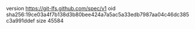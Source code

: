 version https://git-lfs.github.com/spec/v1
oid sha256:19ce03a4f7b138d3b80bee424a7a5ac5a33edb7987aa04c46dc385c3a991ddef
size 45584
